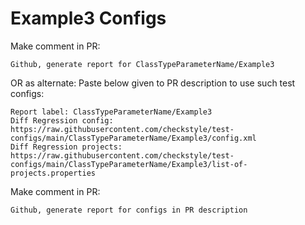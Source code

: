 # Example3 Configs
Make comment in PR:
```
Github, generate report for ClassTypeParameterName/Example3
```
OR as alternate:
Paste below given to PR description to use such test configs:
```
Report label: ClassTypeParameterName/Example3
Diff Regression config: https://raw.githubusercontent.com/checkstyle/test-configs/main/ClassTypeParameterName/Example3/config.xml
Diff Regression projects: https://raw.githubusercontent.com/checkstyle/test-configs/main/ClassTypeParameterName/Example3/list-of-projects.properties
```
Make comment in PR:
```
Github, generate report for configs in PR description
```
